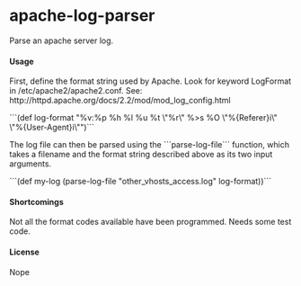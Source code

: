 # apache-log-parser

Parse an apache server log.

#### Usage


<p>First, define the format string used by Apache.  Look for keyword LogFormat in /etc/apache2/apache2.conf.  See: http://httpd.apache.org/docs/2.2/mod/mod_log_config.html</p>

<p>```(def log-format "%v:%p %h %l %u %t \"%r\" %>s %O \"%{Referer}i\" \"%{User-Agent}i\"")```<p>

<p>The log file can then be parsed using the ```parse-log-file``` function,
which takes a filename and the format string described above as its two input arguments.</p>

<p>```(def my-log (parse-log-file "other_vhosts_access.log" log-format))```<p>

#### Shortcomings

Not all the format codes available have been programmed.  Needs some test code.

#### License

Nope


